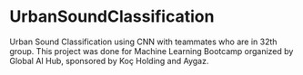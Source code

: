 # UrbanSoundClassification
Urban Sound Classification using CNN with teammates who are in 32th group. This project was done for Machine Learning Bootcamp organized by Global AI Hub, sponsored by Koç Holding and Aygaz.
